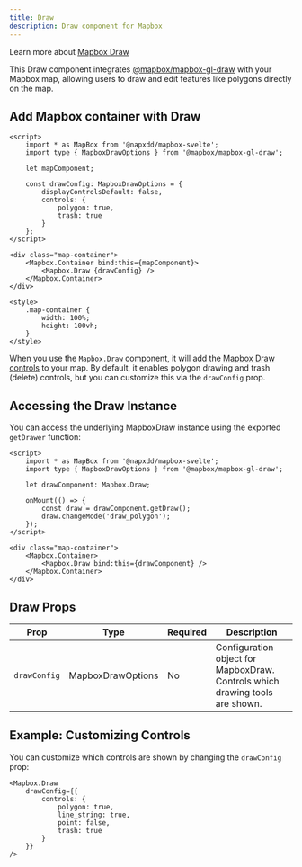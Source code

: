 ```yaml
---
title: Draw
description: Draw component for Mapbox
---
```


Learn more about [Mapbox Draw](https://github.com/mapbox/mapbox-gl-draw)

This Draw component integrates [@mapbox/mapbox-gl-draw](https://github.com/mapbox/mapbox-gl-draw) with your Mapbox map, allowing users to draw and edit features like polygons directly on the map.

## Add Mapbox container with Draw

```svelte
<script>
	import * as MapBox from '@napxdd/mapbox-svelte';
	import type { MapboxDrawOptions } from '@mapbox/mapbox-gl-draw';

	let mapComponent;

	const drawConfig: MapboxDrawOptions = {
		displayControlsDefault: false,
		controls: {
			polygon: true,
			trash: true
		}
	};
</script>

<div class="map-container">
	<Mapbox.Container bind:this={mapComponent}>
		<Mapbox.Draw {drawConfig} />
	</Mapbox.Container>
</div>

<style>
	.map-container {
		width: 100%;
		height: 100vh;
	}
</style>
```

When you use the `Mapbox.Draw` component, it will add the [Mapbox Draw controls](https://github.com/mapbox/mapbox-gl-draw/blob/main/docs/API.md#controls) to your map. By default, it enables polygon drawing and trash (delete) controls, but you can customize this via the `drawConfig` prop.

## Accessing the Draw Instance

You can access the underlying MapboxDraw instance using the exported `getDrawer` function:

```svelte
<script>
	import * as MapBox from '@napxdd/mapbox-svelte';
	import type { MapboxDrawOptions } from '@mapbox/mapbox-gl-draw';

	let drawComponent: Mapbox.Draw;

	onMount(() => {
		const draw = drawComponent.getDraw();
		draw.changeMode('draw_polygon');
	});
</script>

<div class="map-container">
	<Mapbox.Container>
		<Mapbox.Draw bind:this={drawComponent} />
	</Mapbox.Container>
</div>
```

## Draw Props

| Prop         | Type              | Required | Description                                                                  |
| ------------ | ----------------- | -------- | ---------------------------------------------------------------------------- |
| `drawConfig` | MapboxDrawOptions | No       | Configuration object for MapboxDraw. Controls which drawing tools are shown. |

## Example: Customizing Controls

You can customize which controls are shown by changing the `drawConfig` prop:

```svelte
<Mapbox.Draw
	drawConfig={{
		controls: {
			polygon: true,
			line_string: true,
			point: false,
			trash: true
		}
	}}
/>
```

